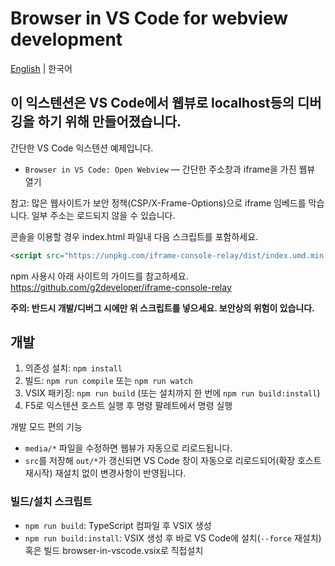 # Browser in VS Code for webview development

[English](README.md) | 한국어

## 이 익스텐션은 VS Code에서 웹뷰로 localhost등의 디버깅을 하기 위해 만들어졌습니다.

간단한 VS Code 익스텐션 예제입니다. 

- `Browser in VS Code: Open Webview` — 간단한 주소창과 iframe을 가진 웹뷰 열기

참고: 많은 웹사이트가 보안 정책(CSP/X-Frame-Options)으로 iframe 임베드를 막습니다. 일부 주소는 로드되지 않을 수 있습니다.

콘솔을 이용할 경우 index.html 파일내 다음 스크립트를 포함하세요.
```html
<script src="https://unpkg.com/iframe-console-relay/dist/index.umd.min.js"></script>
```

npm 사용시 아래 사이트의 가이드를 참고하세요.
https://github.com/g2developer/iframe-console-relay

**주의: 반드시 개발/디버그 시에만 위 스크립트를 넣으세요. 보안상의 위험이 있습니다.**

## 개발

1. 의존성 설치: `npm install`
2. 빌드: `npm run compile` 또는 `npm run watch`
3. VSIX 패키징: `npm run build` (또는 설치까지 한 번에 `npm run build:install`)
4. F5로 익스텐션 호스트 실행 후 명령 팔레트에서 명령 실행

개발 모드 편의 기능
- `media/*` 파일을 수정하면 웹뷰가 자동으로 리로드됩니다.
- `src`를 저장해 `out/*`가 갱신되면 VS Code 창이 자동으로 리로드되어(확장 호스트 재시작) 재설치 없이 변경사항이 반영됩니다.

### 빌드/설치 스크립트
- `npm run build`: TypeScript 컴파일 후 VSIX 생성
- `npm run build:install`: VSIX 생성 후 바로 VS Code에 설치(`--force` 재설치) 혹은 빌드 browser-in-vscode.vsix로 직접설치
